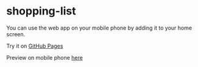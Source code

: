 # shopping-list

You can use the web app on your mobile phone by adding it to your home screen.

Try it on <a href="https://marthakatharina.github.io/shopping-list/" target="_blank">GitHub Pages</a>

Preview on mobile phone <a target="_blank" href="http://www.responsinator.com/?url=https%3A%2F%2Fmarthakatharina.github.io%2Fshopping-list%2F">here</a>
